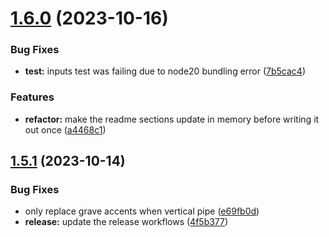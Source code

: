 # [1.6.0](https://github.com/bitflight-devops/github-action-readme-generator/compare/v1.5.1...v1.6.0) (2023-10-16)


### Bug Fixes

* **test:** inputs test was failing due to node20 bundling error ([7b5cac4](https://github.com/bitflight-devops/github-action-readme-generator/commit/7b5cac4d69c8fad291e374b3140a230dcf8ba358))


### Features

* **refactor:** make the readme sections update in memory before writing it out once ([a4468c1](https://github.com/bitflight-devops/github-action-readme-generator/commit/a4468c1bc0bf7c744402a4904baa87f2eec9f36e))

## [1.5.1](https://github.com/bitflight-devops/github-action-readme-generator/compare/v1.5.0...v1.5.1) (2023-10-14)


### Bug Fixes

* only replace grave accents when vertical pipe ([e69fb0d](https://github.com/bitflight-devops/github-action-readme-generator/commit/e69fb0d2f3ccb197367f59c75ba87dd571cc2227))
* **release:** update the release workflows ([4f5b377](https://github.com/bitflight-devops/github-action-readme-generator/commit/4f5b377941793318606657fa6d9f1e56d91bb41c))
